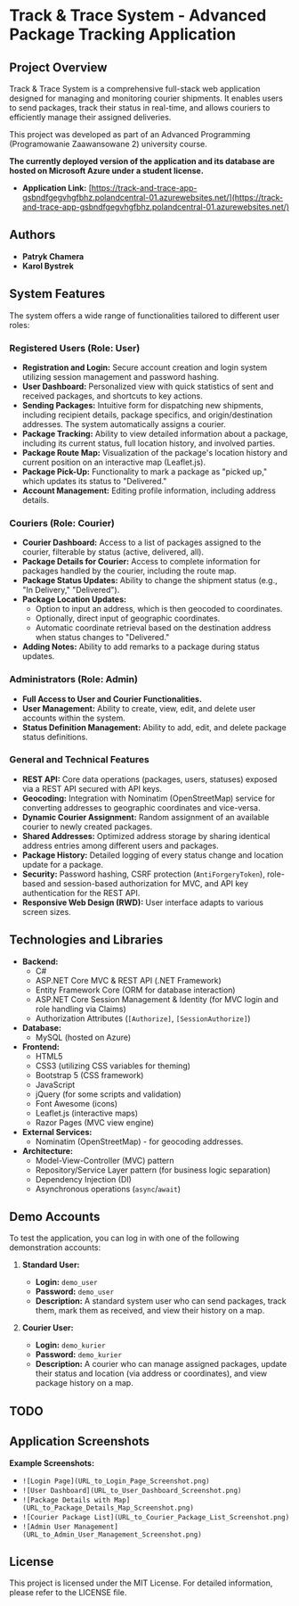 # Track & Trace System - Advanced Package Tracking Application

## Project Overview

Track & Trace System is a comprehensive full-stack web application designed for managing and monitoring courier shipments. It enables users to send packages, track their status in real-time, and allows couriers to efficiently manage their assigned deliveries. 

This project was developed as part of an Advanced Programming (Programowanie Zaawansowane 2) university course.

**The currently deployed version of the application and its database are hosted on Microsoft Azure under a student license.**
* **Application Link:** [https://track-and-trace-app-gsbndfgegvhgfbhz.polandcentral-01.azurewebsites.net/](https://track-and-trace-app-gsbndfgegvhgfbhz.polandcentral-01.azurewebsites.net/)

## Authors

* **Patryk Chamera** 
* **Karol Bystrek** 


## System Features

The system offers a wide range of functionalities tailored to different user roles:

### Registered Users (Role: User)
* **Registration and Login:** Secure account creation and login system utilizing session management and password hashing.
* **User Dashboard:** Personalized view with quick statistics of sent and received packages, and shortcuts to key actions.
* **Sending Packages:** Intuitive form for dispatching new shipments, including recipient details, package specifics, and origin/destination addresses. The system automatically assigns a courier.
* **Package Tracking:** Ability to view detailed information about a package, including its current status, full location history, and involved parties.
* **Package Route Map:** Visualization of the package's location history and current position on an interactive map (Leaflet.js).
* **Package Pick-Up:** Functionality to mark a package as "picked up," which updates its status to "Delivered."
* **Account Management:** Editing profile information, including address details.

### Couriers (Role: Courier)
* **Courier Dashboard:** Access to a list of packages assigned to the courier, filterable by status (active, delivered, all).
* **Package Details for Courier:** Access to complete information for packages handled by the courier, including the route map.
* **Package Status Updates:** Ability to change the shipment status (e.g., "In Delivery," "Delivered").
* **Package Location Updates:**
    * Option to input an address, which is then geocoded to coordinates.
    * Optionally, direct input of geographic coordinates.
    * Automatic coordinate retrieval based on the destination address when status changes to "Delivered."
* **Adding Notes:** Ability to add remarks to a package during status updates.

### Administrators (Role: Admin)
* **Full Access to User and Courier Functionalities.**
* **User Management:** Ability to create, view, edit, and delete user accounts within the system.
* **Status Definition Management:** Ability to add, edit, and delete package status definitions.

### General and Technical Features
* **REST API:** Core data operations (packages, users, statuses) exposed via a REST API secured with API keys.
* **Geocoding:** Integration with Nominatim (OpenStreetMap) service for converting addresses to geographic coordinates and vice-versa.
* **Dynamic Courier Assignment:** Random assignment of an available courier to newly created packages.
* **Shared Addresses:** Optimized address storage by sharing identical address entries among different users and packages.
* **Package History:** Detailed logging of every status change and location update for a package.
* **Security:** Password hashing, CSRF protection (`AntiForgeryToken`), role-based and session-based authorization for MVC, and API key authentication for the REST API.
* **Responsive Web Design (RWD):** User interface adapts to various screen sizes.

## Technologies and Libraries

* **Backend:**
    * C#
    * ASP.NET Core MVC & REST API (.NET Framework)
    * Entity Framework Core (ORM for database interaction)
    * ASP.NET Core Session Management & Identity (for MVC login and role handling via Claims)
    * Authorization Attributes (`[Authorize]`, `[SessionAuthorize]`)
* **Database:**
    * MySQL (hosted on Azure)
* **Frontend:**
    * HTML5
    * CSS3 (utilizing CSS variables for theming)
    * Bootstrap 5 (CSS framework)
    * JavaScript
    * jQuery (for some scripts and validation)
    * Font Awesome (icons)
    * Leaflet.js (interactive maps)
    * Razor Pages (MVC view engine)
* **External Services:**
    * Nominatim (OpenStreetMap) - for geocoding addresses.
* **Architecture:**
    * Model-View-Controller (MVC) pattern
    * Repository/Service Layer pattern (for business logic separation)
    * Dependency Injection (DI)
    * Asynchronous operations (`async`/`await`)

## Demo Accounts

To test the application, you can log in with one of the following demonstration accounts:

1.  **Standard User:**
    * **Login:** `demo_user`
    * **Password:** `demo_user`
    * **Description:** A standard system user who can send packages, track them, mark them as received, and view their history on a map.

2.  **Courier User:**
    * **Login:** `demo_kurier`
    * **Password:** `demo_kurier`
    * **Description:** A courier who can manage assigned packages, update their status and location (via address or coordinates), and view package history on a map.

## TODO
## Application Screenshots

**Example Screenshots:**
* `![Login Page](URL_to_Login_Page_Screenshot.png)`
* `![User Dashboard](URL_to_User_Dashboard_Screenshot.png)`
* `![Package Details with Map](URL_to_Package_Details_Map_Screenshot.png)`
* `![Courier Package List](URL_to_Courier_Package_List_Screenshot.png)`
* `![Admin User Management](URL_to_Admin_User_Management_Screenshot.png)`


## License

This project is licensed under the MIT License.
For detailed information, please refer to the LICENSE file.

